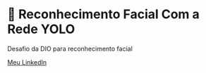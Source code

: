 # 🧠 Reconhecimento Facial Com a Rede YOLO
Desafio da DIO para reconhecimento facial


[Meu LinkedIn](https://www.linkedin.com/in/pedro-rodrigues-salom%C3%A3o-55a0ab310/)

